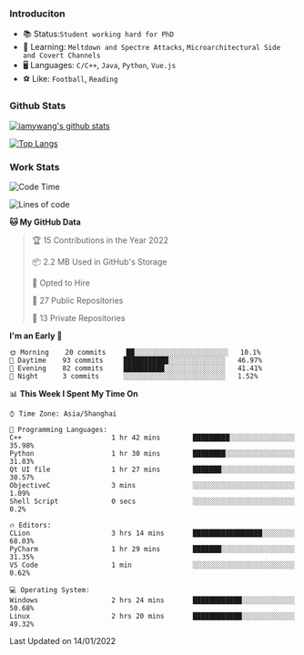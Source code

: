 ### Introduciton

- 📚 Status:`Student working hard for PhD`
- 🔎 Learning: `Meltdown and Spectre Attacks`, `Microarchitectural Side and Covert Channels`
- 🖥️ Languages: `C/C++`, `Java`, `Python`, `Vue.js`
- ⚽ Like: `Football`, `Reading`

### Github Stats

[![iamywang's github stats](https://github-readme-stats.vercel.app/api?username=iamywang&count_private=true&show_icons=true)]()

[![Top Langs](https://github-readme-stats.vercel.app/api/top-langs/?username=iamywang&layout=compact)]()

### Work Stats

<!--START_SECTION:waka-->
![Code Time](http://img.shields.io/badge/Code%20Time-76%20hrs%2040%20mins-blue)

![Lines of code](https://img.shields.io/badge/From%20Hello%20World%20I%27ve%20Written-537%20Thousand%20lines%20of%20code-blue)

**🐱 My GitHub Data** 

> 🏆 15 Contributions in the Year 2022
 > 
> 📦 2.2 MB Used in GitHub's Storage 
 > 
> 💼 Opted to Hire
 > 
> 📜 27 Public Repositories 
 > 
> 🔑 13 Private Repositories  
 > 
**I'm an Early 🐤** 

```text
🌞 Morning    20 commits     ██░░░░░░░░░░░░░░░░░░░░░░░   10.1% 
🌆 Daytime    93 commits     ███████████░░░░░░░░░░░░░░   46.97% 
🌃 Evening    82 commits     ██████████░░░░░░░░░░░░░░░   41.41% 
🌙 Night      3 commits      ░░░░░░░░░░░░░░░░░░░░░░░░░   1.52%

```


📊 **This Week I Spent My Time On** 

```text
⌚︎ Time Zone: Asia/Shanghai

💬 Programming Languages: 
C++                      1 hr 42 mins        █████████░░░░░░░░░░░░░░░░   35.98% 
Python                   1 hr 30 mins        ████████░░░░░░░░░░░░░░░░░   31.83% 
Qt UI file               1 hr 27 mins        ███████░░░░░░░░░░░░░░░░░░   30.57% 
ObjectiveC               3 mins              ░░░░░░░░░░░░░░░░░░░░░░░░░   1.09% 
Shell Script             0 secs              ░░░░░░░░░░░░░░░░░░░░░░░░░   0.2%

🔥 Editors: 
CLion                    3 hrs 14 mins       █████████████████░░░░░░░░   68.03% 
PyCharm                  1 hr 29 mins        ███████░░░░░░░░░░░░░░░░░░   31.35% 
VS Code                  1 min               ░░░░░░░░░░░░░░░░░░░░░░░░░   0.62%

💻 Operating System: 
Windows                  2 hrs 24 mins       ████████████░░░░░░░░░░░░░   50.68% 
Linux                    2 hrs 20 mins       ████████████░░░░░░░░░░░░░   49.32%

```


 Last Updated on 14/01/2022
<!--END_SECTION:waka-->
